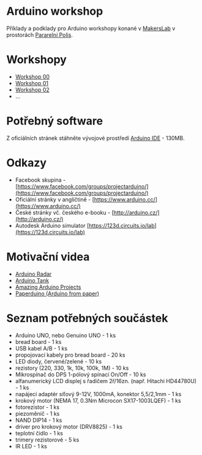# Arduino workshop

Příklady a podklady pro Arduino workshopy konané v [MakersLab](http://makerslab.cz/) v prostorách [Pararelní Polis](http://www.paralelnipolis.cz/).

# Workshopy

- [Workshop 00](https://github.com/MakersLab/arduino-workshop/tree/master/workshop-00)
- [Workshop 01](https://github.com/MakersLab/arduino-workshop/tree/master/workshop-01)
- [Workshop 02](https://github.com/MakersLab/arduino-workshop/tree/master/workshop-02)
- ...

# Potřebný software

Z oficiálních stránek stáhněte vývojové prostředí [Arduino IDE](https://www.arduino.cc/en/Main/Software) - 130MB.

# Odkazy

- Facebook skupina - [https://www.facebook.com/groups/projectarduino/](https://www.facebook.com/groups/projectarduino/)
- Oficiální stránky v angličtině - [https://www.arduino.cc/](https://www.arduino.cc/)
- České stránky vč. českého e-booku - [http://arduino.cz/](http://arduino.cz/)
- Autodesk Arduino simulator [https://123d.circuits.io/lab](https://123d.circuits.io/lab)

# Motivační videa

- [Arduino Radar](https://www.youtube.com/watch?v=kQRYIH2HwfY)
- [Arduino Tank](https://www.youtube.com/watch?v=Q-kdP2roqwU)
- [Amazing Arduino Projects](https://www.youtube.com/watch?v=z9Cqm28lbRk)
- [Paperduino (Arduino from paper)](http://www.instructables.com/id/Paperduino-20-with-Circuit-Scribe/)

# Seznam potřebných součástek

- Arduino UNO, nebo Genuino UNO - 1 ks
- bread board - 1 ks
- USB kabel A/B - 1 ks
- propojovací kabely pro bread board - 20 ks
- LED diody, červené/zelené - 10 ks
- rezistory (220, 330, 1k, 10k, 100k, 1M) - 10 ks
- Mikrospínač do DPS 1-pólový spínací On/Off - 10 ks
- alfanumerický LCD displej s řadičem 2ř/16zn. (např. Hitachi HD44780U) - 1 ks
- napájecí adaptér síťový 9-12V, 1000mA, konektor 5,5/2,1mm - 1 ks
- krokový motor (NEMA 17, 0.3Nm Microcon SX17-1003LQEF) - 1 ks
- fotorezistor - 1 ks
- piezoměnič - 1 ks
- NAND DIP14 - 1 ks
- driver pro krokový motor (DRV8825) - 1 ks
- teplotní čidlo - 1 ks
- trimery rezistorové - 5 ks
- IR LED - 1 ks
